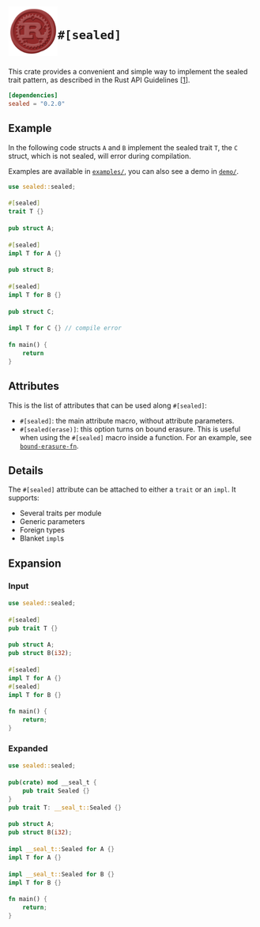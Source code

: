 <img src="images/sealed.png" width=100 align="left">

# `#[sealed]`

[<img alt="" src="https://img.shields.io/badge/docs.rs-sealed-success?style=flat-square">](https://docs.rs/sealed)
[<img alt="" src="https://img.shields.io/crates/v/sealed?style=flat-square">](https://crates.io/crates/sealed)

This crate provides a convenient and simple way to implement the sealed trait pattern,
as described in the Rust API Guidelines [[1](https://rust-lang.github.io/api-guidelines/future-proofing.html#sealed-traits-protect-against-downstream-implementations-c-sealed)].

```toml
[dependencies]
sealed = "0.2.0"
```

## Example

In the following code structs `A` and `B` implement the sealed trait `T`,
the `C` struct, which is not sealed, will error during compilation.

Examples are available in [`examples/`](examples/), you can also see a demo in [`demo/`](demo/).

```rust
use sealed::sealed;

#[sealed]
trait T {}

pub struct A;

#[sealed]
impl T for A {}

pub struct B;

#[sealed]
impl T for B {}

pub struct C;

impl T for C {} // compile error

fn main() {
    return
}
```

## Attributes

This is the list of attributes that can be used along `#[sealed]`:
- `#[sealed]`: the main attribute macro, without attribute parameters.
- `#[sealed(erase)]`: this option turns on bound erasure. This is useful when using the `#[sealed]` macro inside a function.
For an example, see [`bound-erasure-fn`](tests/pass/08-bound-erasure-fn.rs).

## Details

The `#[sealed]` attribute can be attached to either a `trait` or an `impl`.
It supports:
- Several traits per module
- Generic parameters
- Foreign types
- Blanket `impl`s


## Expansion

### Input

```rust
use sealed::sealed;

#[sealed]
pub trait T {}

pub struct A;
pub struct B(i32);

#[sealed]
impl T for A {}
#[sealed]
impl T for B {}

fn main() {
    return;
}
```

### Expanded

```rust
use sealed::sealed;

pub(crate) mod __seal_t {
    pub trait Sealed {}
}
pub trait T: __seal_t::Sealed {}

pub struct A;
pub struct B(i32);

impl __seal_t::Sealed for A {}
impl T for A {}

impl __seal_t::Sealed for B {}
impl T for B {}

fn main() {
    return;
}
```
